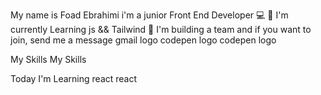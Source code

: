 My name is Foad Ebrahimi
i'm a junior Front End Developer 💻
🚀 I'm currently Learning js && Tailwind
🤝 I'm building a team and if you want to join, send me a message
gmail logo codepen logo codepen logo



My Skills
My Skills

Today I'm Learning react react
